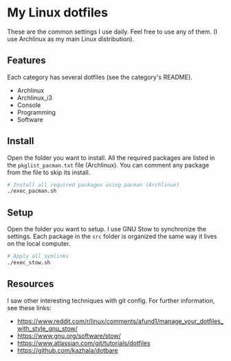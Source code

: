 # My Linux dotfiles

These are the common settings I use daily.
Feel free to use any of them.
(I use Archlinux as my main Linux distribution).

## Features

Each category has several dotfiles (see the category's README).

- Archlinux
- Archlinux_i3
- Console
- Programming
- Software

## Install

Open the folder you want to install.
All the required packages are listed in the `pkglist_pacman.txt` file (Archlinux).
You can comment any package from the file to skip its install.

```bash
# Install all required packages using pacman (Archlinux)
./exec_pacman.sh
```

## Setup

Open the folder you want to setup.
I use GNU Stow to synchronize the settings.
Each package in the `src` folder is organized the same way it lives on the local computer.

```bash
# Apply all symlinks
./exec_stow.sh
```

## Resources

I saw other interesting techniques with git config. For further information, see these links:

- <https://www.reddit.com/r/linux/comments/afund1/manage_your_dotfiles_with_style_gnu_stow/>
- <https://www.gnu.org/software/stow/>
- <https://www.atlassian.com/git/tutorials/dotfiles>
- <https://github.com/kazhala/dotbare>
